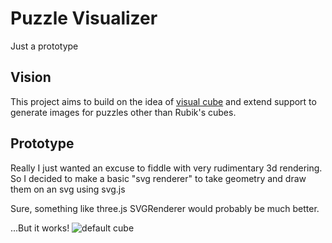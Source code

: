 # Puzzle Visualizer
Just a prototype

## Vision
This project aims to build on the idea of [visual cube](https://github.com/tdecker91/visualcube) and extend support to generate images for puzzles other than Rubik's cubes.


## Prototype
Really I just wanted an excuse to fiddle with very rudimentary 3d rendering. So I decided to make a basic "svg renderer" to take geometry and draw them on an svg using svg.js 

Sure, something like three.js SVGRenderer would probably be much better. 

...But it works!
![default cube](https://raw.githubusercontent.com/tdecker91/puzzle-visualizer/master/assets/svg-renderer.gif)